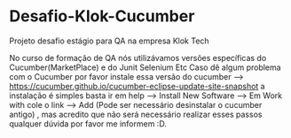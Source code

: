 # Desafio-Klok-Cucumber
 Projeto desafio estágio para QA na empresa Klok Tech 
 
 No curso de formação de QA nós utilizávamos versões específicas do Cucumber(MarketPlace) 
 e do Junit Selenium Etc Caso dê algum problema com o Cucumber por favor instale essa versão do cucumber --> https://cucumber.github.io/cucumber-eclipse-update-site-snapshot
 a instalação é simples basta ir em help --> Install New Software --> Em Work with cole o link --> Add (Pode ser necessário desinstalar o cucumber antigo) , mas acredito que não    será necessário realizar esses passos qualquer dúvida por favor me informem :D. 
